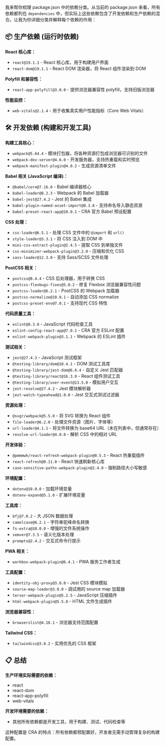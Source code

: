 我来帮你梳理 package.json 中的依赖分类。从当前的 package.json 来看，所有依赖都列在 `dependencies` 中，但实际上这些依赖包含了开发依赖和生产依赖的混合。让我为你详细分类并解释每个依赖的作用：

## 📦 生产依赖 (运行时依赖)

**React 核心库：**
- `react@19.1.1` - React 核心库，用于构建用户界面
- `react-dom@19.1.1` - React DOM 渲染器，将 React 组件渲染到 DOM

**Polyfill 和兼容性：**
- `react-app-polyfill@3.0.0` - 提供浏览器兼容性 polyfill，支持旧版浏览器

**性能监控：**
- `web-vitals@2.1.4` - 用于收集真实用户性能指标（Core Web Vitals）

## 🛠️ 开发依赖 (构建和开发工具)

**构建工具核心：**
- `webpack@5.64.4` - 模块打包器，将各种资源打包成浏览器可识别的文件
- `webpack-dev-server@4.6.0` - 开发服务器，支持热重载和实时预览
- `webpack-manifest-plugin@4.0.2` - 生成资源清单文件

**Babel 相关 (JavaScript 编译)：**
- `@babel/core@7.16.0` - Babel 编译器核心
- `babel-loader@8.2.3` - Webpack 的 Babel 加载器
- `babel-jest@27.4.2` - Jest 的 Babel 集成
- `babel-plugin-named-asset-import@0.3.8` - 支持命名导入静态资源
- `babel-preset-react-app@10.0.1` - CRA 官方 Babel 预设配置

**CSS 处理：**
- `css-loader@6.5.1` - 处理 CSS 文件中的 `@import` 和 `url()`
- `style-loader@3.3.1` - 将 CSS 注入到 DOM 中
- `mini-css-extract-plugin@2.4.5` - 提取 CSS 到单独文件
- `css-minimizer-webpack-plugin@3.2.0` - 压缩和优化 CSS
- `sass-loader@12.3.0` - 支持 Sass/SCSS 文件处理

**PostCSS 相关：**
- `postcss@8.4.4` - CSS 后处理器，用于转换 CSS
- `postcss-flexbugs-fixes@5.0.2` - 修复 Flexbox 浏览器兼容性问题
- `postcss-loader@6.2.1` - PostCSS 的 Webpack 加载器
- `postcss-normalize@10.0.1` - 自动添加 CSS normalize
- `postcss-preset-env@7.0.1` - 支持现代 CSS 特性

**代码质量工具：**
- `eslint@8.3.0` - JavaScript 代码检查工具
- `eslint-config-react-app@7.0.1` - CRA 官方 ESLint 配置
- `eslint-webpack-plugin@3.1.1` - Webpack 的 ESLint 插件

**测试相关：**
- `jest@27.4.3` - JavaScript 测试框架
- `@testing-library/dom@10.4.1` - DOM 测试工具库
- `@testing-library/jest-dom@6.6.4` - 自定义 Jest 匹配器
- `@testing-library/react@16.3.0` - React 组件测试工具
- `@testing-library/user-event@13.5.0` - 模拟用户交互
- `jest-resolve@27.4.2` - Jest 模块解析器
- `jest-watch-typeahead@1.0.0` - Jest 交互式测试过滤器

**资源处理：**
- `@svgr/webpack@5.5.0` - 将 SVG 转换为 React 组件
- `file-loader@6.2.0` - 处理文件资源（图片、字体等）
- `url-loader@4.1.1` - 将文件转换为 base64 URL（未在列表中，但通常存在）
- `resolve-url-loader@4.0.0` - 解析 CSS 中的相对 URL

**开发体验：**
- `@pmmmwh/react-refresh-webpack-plugin@0.5.3` - React 热重载插件
- `react-refresh@0.11.0` - React 快速刷新核心库
- `case-sensitive-paths-webpack-plugin@2.4.0` - 强制路径大小写敏感

**环境配置：**
- `dotenv@10.0.0` - 加载环境变量
- `dotenv-expand@5.1.0` - 扩展环境变量

**工具库：**
- `bfj@7.0.2` - 大 JSON 数据处理
- `camelcase@6.2.1` - 字符串驼峰命名转换
- `fs-extra@10.0.0` - 增强的文件系统操作
- `semver@7.3.5` - 语义化版本处理
- `prompts@2.4.2` - 交互式命令行提示

**PWA 相关：**
- `workbox-webpack-plugin@6.4.1` - PWA 服务工作者生成

**工具配置：**
- `identity-obj-proxy@3.0.0` - Jest CSS 模块模拟
- `source-map-loader@3.0.0` - 调试用的 source map 加载器
- `terser-webpack-plugin@5.2.5` - JavaScript 压缩插件
- `html-webpack-plugin@5.5.0` - HTML 文件生成插件

**浏览器兼容性：**
- `browserslist@4.18.1` - 浏览器支持范围配置

**Tailwind CSS：**
- `tailwindcss@3.0.2` - 实用优先的 CSS 框架

## 📋 总结

**生产环境实际需要的依赖：**
- react
- react-dom
- react-app-polyfill
- web-vitals

**开发环境需要的依赖：**
- 其他所有依赖都是开发工具，用于构建、测试、代码检查等

这种配置是 CRA 的特点：所有依赖都预配置好，开发者无需手动管理复杂的构建配置。